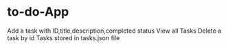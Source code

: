 # to-do-App
Add a task with ID,title,description,completed status
View all Tasks
Delete a task by id
Tasks stored in tasks.json file
